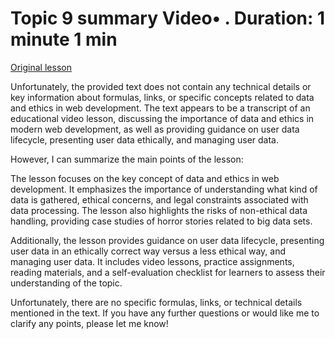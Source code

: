 # Topic 9 summary Video• . Duration: 1 minute 1 min

[Original lesson](https://www.coursera.org/learn/uol-web-development/lecture/M7sre/topic-9-summary)

Unfortunately, the provided text does not contain any technical details or key information about formulas, links, or specific concepts related to data and ethics in web development. The text appears to be a transcript of an educational video lesson, discussing the importance of data and ethics in modern web development, as well as providing guidance on user data lifecycle, presenting user data ethically, and managing user data.

However, I can summarize the main points of the lesson:

The lesson focuses on the key concept of data and ethics in web development. It emphasizes the importance of understanding what kind of data is gathered, ethical concerns, and legal constraints associated with data processing. The lesson also highlights the risks of non-ethical data handling, providing case studies of horror stories related to big data sets.

Additionally, the lesson provides guidance on user data lifecycle, presenting user data in an ethically correct way versus a less ethical way, and managing user data. It includes video lessons, practice assignments, reading materials, and a self-evaluation checklist for learners to assess their understanding of the topic.

Unfortunately, there are no specific formulas, links, or technical details mentioned in the text. If you have any further questions or would like me to clarify any points, please let me know!

